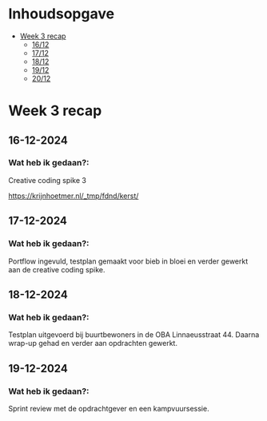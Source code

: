 # Inhoudsopgave

- [Week 3 recap](#week-3-recap)
  - [16/12](#16-12-2024)
  - [17/12](#17-12-2024)
  - [18/12](#18-12-2024)
  - [19/12](#19-12-2024)
  - [20/12](#20-12-2024)

# Week 3 recap

## 16-12-2024

### Wat heb ik gedaan?:

Creative coding spike 3

https://krijnhoetmer.nl/_tmp/fdnd/kerst/

## 17-12-2024

### Wat heb ik gedaan?:

Portflow ingevuld, testplan gemaakt voor bieb in bloei en verder gewerkt aan de creative coding spike.

## 18-12-2024

### Wat heb ik gedaan?:

Testplan uitgevoerd bij buurtbewoners in de OBA Linnaeusstraat 44. Daarna wrap-up gehad en verder aan opdrachten gewerkt.

## 19-12-2024

### Wat heb ik gedaan?:

Sprint review met de opdrachtgever en een kampvuursessie.
